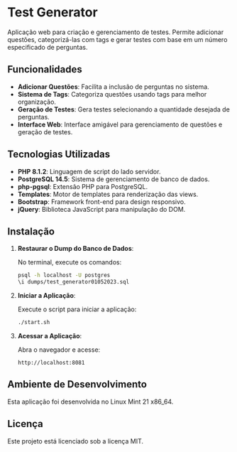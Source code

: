 # Test Generator

Aplicação web para criação e gerenciamento de testes.
Permite adicionar questões, categorizá-las com tags e gerar testes com base em um número especificado de perguntas.

## Funcionalidades

* **Adicionar Questões**: Facilita a inclusão de perguntas no sistema.
* **Sistema de Tags**: Categoriza questões usando tags para melhor organização.
* **Geração de Testes**: Gera testes selecionando a quantidade desejada de perguntas.
* **Interface Web**: Interface amigável para gerenciamento de questões e geração de testes.

## Tecnologias Utilizadas

* **PHP 8.1.2**: Linguagem de script do lado servidor.
* **PostgreSQL 14.5**: Sistema de gerenciamento de banco de dados.
* **php-pgsql**: Extensão PHP para PostgreSQL.
* **Templates**: Motor de templates para renderização das views.
* **Bootstrap**: Framework front-end para design responsivo.
* **jQuery**: Biblioteca JavaScript para manipulação do DOM.

## Instalação

1. **Restaurar o Dump do Banco de Dados**:

   No terminal, execute os comandos:

   ```bash
   psql -h localhost -U postgres
   \i dumps/test_generator01052023.sql
   ```

2. **Iniciar a Aplicação**:

   Execute o script para iniciar a aplicação:

   ```bash
   ./start.sh
   ```

3. **Acessar a Aplicação**:

   Abra o navegador e acesse:

   ```
   http://localhost:8081
   ```

## Ambiente de Desenvolvimento

Esta aplicação foi desenvolvida no Linux Mint 21 x86\_64.

## Licença

Este projeto está licenciado sob a licença MIT.
